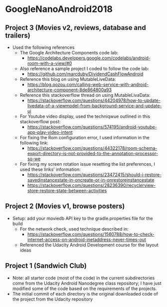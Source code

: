 # GoogleNanoAndroid2018 #


## Project 3 (Movies v2, reviews, database and trailers) ##
* Used the following references
  * The Google Architecture Components code lab:
    * https://codelabs.developers.google.com/codelabs/android-room-with-a-view/#0
  * Also reference a sample project I coded to follow the code lab:
    * https://github.com/marcduby/DividendCashFlowAndroid
  * Reference this blog on using MutableLiveData:
    * https://blog.oozou.com/calling-web-service-with-android-architecture-component-8de864800a93
  * Reference this stackoverflow thread on using MutableLivaData:
    * https://stackoverflow.com/questions/44204978/how-to-update-livedata-of-a-viewmodel-from-background-service-and-update-ui
  * For Youtube video display, used the techniqwue outlined in this stackoverflow post:
    * https://stackoverflow.com/questions/574195/android-youtube-app-play-video-intent
  * For fixing the Rom configuration error, I used information in the following link:
    * https://stackoverflow.com/questions/44322178/room-schema-export-directory-is-not-provided-to-the-annotation-processor-so-we
  * For fixing my screen rotation issue resetting the list preferences, I used these links' information:
    * https://stackoverflow.com/questions/23472415/should-i-restore-savedinstancestate-in-oncreate-or-in-onrestoreinstancestate
    * https://stackoverflow.com/questions/28236390/recyclerview-store-restore-state-between-activities


## Project 2 (Movies v1, browse posters) ##
* Setup: add your moviedb API key to the gradle.properties file for the build
  * For the network check, used technique described in:
    * https://stackoverflow.com/questions/1560788/how-to-check-internet-access-on-android-inetaddress-never-times-out
  * Referenced the Udacity Android Development course for the layout ideas


## Project 1 (Sandwich Club) ##
* Note: all starter code (most of the code) in the current subdirectories come from the Udacity Android Nanodegree class repository; I have just modified some of the code based on the requirements of the projects.
* The initial commit of each directory is the original downloaded code of the project from the Udacity repository
